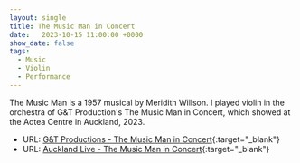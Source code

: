 ```yaml
---
layout: single
title: The Music Man in Concert
date:   2023-10-15 11:00:00 +0000
show_date: false
tags: 
  - Music
  - Violin
  - Performance
---
```


The Music Man is a 1957 musical by Meridith Willson. 
I played violin in the orchestra of G&T Production's The Music Man in Concert, which showed at the Aotea Centre in Auckland, 2023.

- URL: [G&T Productions - The Music Man in Concert][G&T Productions]{:target="_blank"}
- URL: [Auckland Live - The Music Man in Concert][Auckland Live]{:target="_blank"}

[G&T Productions]: https://www.gntproductions.co.nz/pastshows/musicman-2023
[Auckland Live]: https://www.aucklandlive.co.nz/show/the-music-man-in-concert